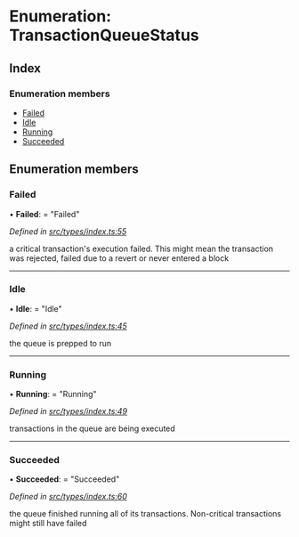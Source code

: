 # Enumeration: TransactionQueueStatus

## Index

### Enumeration members

* [Failed](transactionqueuestatus.md#failed)
* [Idle](transactionqueuestatus.md#idle)
* [Running](transactionqueuestatus.md#running)
* [Succeeded](transactionqueuestatus.md#succeeded)

## Enumeration members

###  Failed

• **Failed**: = "Failed"

*Defined in [src/types/index.ts:55](https://github.com/PolymathNetwork/polymesh-sdk/blob/14db4c2/src/types/index.ts#L55)*

a critical transaction's execution failed.
This might mean the transaction was rejected,
failed due to a revert or never entered a block

___

###  Idle

• **Idle**: = "Idle"

*Defined in [src/types/index.ts:45](https://github.com/PolymathNetwork/polymesh-sdk/blob/14db4c2/src/types/index.ts#L45)*

the queue is prepped to run

___

###  Running

• **Running**: = "Running"

*Defined in [src/types/index.ts:49](https://github.com/PolymathNetwork/polymesh-sdk/blob/14db4c2/src/types/index.ts#L49)*

transactions in the queue are being executed

___

###  Succeeded

• **Succeeded**: = "Succeeded"

*Defined in [src/types/index.ts:60](https://github.com/PolymathNetwork/polymesh-sdk/blob/14db4c2/src/types/index.ts#L60)*

the queue finished running all of its transactions. Non-critical transactions
might still have failed
